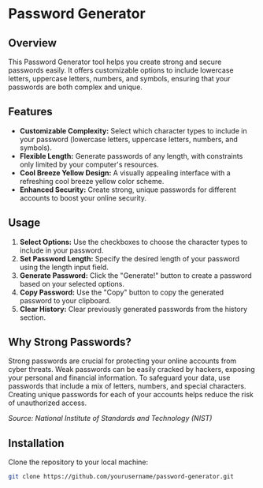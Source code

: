# Password Generator

## Overview

This Password Generator tool helps you create strong and secure passwords easily. It offers customizable options to include lowercase letters, uppercase letters, numbers, and symbols, ensuring that your passwords are both complex and unique.

## Features

- **Customizable Complexity:** Select which character types to include in your password (lowercase letters, uppercase letters, numbers, and symbols).
- **Flexible Length:** Generate passwords of any length, with constraints only limited by your computer's resources.
- **Cool Breeze Yellow Design:** A visually appealing interface with a refreshing cool breeze yellow color scheme.
- **Enhanced Security:** Create strong, unique passwords for different accounts to boost your online security.

## Usage

1. **Select Options:** Use the checkboxes to choose the character types to include in your password.
2. **Set Password Length:** Specify the desired length of your password using the length input field.
3. **Generate Password:** Click the "Generate!" button to create a password based on your selected options.
4. **Copy Password:** Use the "Copy" button to copy the generated password to your clipboard.
5. **Clear History:** Clear previously generated passwords from the history section.

## Why Strong Passwords?

Strong passwords are crucial for protecting your online accounts from cyber threats. Weak passwords can be easily cracked by hackers, exposing your personal and financial information. To safeguard your data, use passwords that include a mix of letters, numbers, and special characters. Creating unique passwords for each of your accounts helps reduce the risk of unauthorized access.

_Source: National Institute of Standards and Technology (NIST)_

## Installation

Clone the repository to your local machine:

```bash
git clone https://github.com/yourusername/password-generator.git
